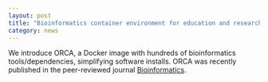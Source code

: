 ```yaml
---  
layout: post  
title: "Bioinformatics container environment for education and research (ORCA), published"  
category: news  
---  
```


We introduce ORCA, a Docker image with hundreds of bioinformatics tools/dependencies, simplifying software installs. ORCA was recently published in the peer-reviewed journal [Bioinformatics](https://doi.org/10.1093/bioinformatics/btz278).
